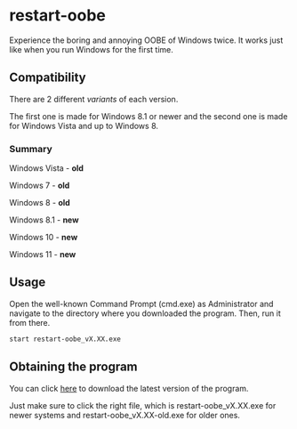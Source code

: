 # restart-oobe

Experience the boring and annoying OOBE of Windows twice.
It works just like when you run Windows for the first time.

## Compatibility

There are 2 different *variants* of each version.

The first one is made for Windows 8.1 or newer and the second one is made for Windows Vista and up to Windows 8.

### Summary

Windows Vista - **old**

Windows 7 - **old**

Windows 8 - **old**

Windows 8.1 - **new**

Windows 10 - **new**

Windows 11 - **new**

## Usage

Open the well-known Command Prompt (cmd.exe) as Administrator and navigate to the directory where you downloaded the program.
Then, run it from there.

```bash
start restart-oobe_vX.XX.exe
```

## Obtaining the program

You can click [here](https://github.com/KneesDev/restart-oobe/releases) to download the latest version of the program.

Just make sure to click the right file, which is restart-oobe_vX.XX.exe for newer systems and restart-oobe_vX.XX-old.exe for older ones.
